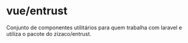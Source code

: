 # vue/entrust

Conjunto de componentes utilitários para quem trabalha com laravel e utiliza o pacote do zizaco/entrust.


